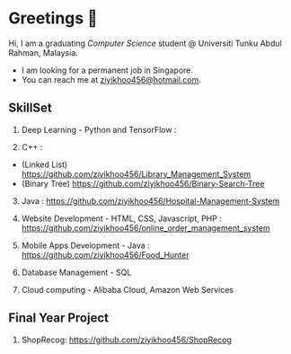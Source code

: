 # Greetings 👋

<!--
**ziyikhoo456/ziyikhoo456** is a ✨ _special_ ✨ repository because its `README.md` (this file) appears on your GitHub profile.

Here are some ideas to get you started:

- 🔭 I’m currently working on ...
- 🌱 I’m currently learning ...
- 👯 I’m looking to collaborate on ...
- 🤔 I’m looking for help with ...
- 💬 Ask me about ...
- 📫 How to reach me: ...
- 😄 Pronouns: ...
- ⚡ Fun fact: ...
-->

Hi, I am a graduating *Computer Science* student @ Universiti Tunku Abdul Rahman, Malaysia.

- I am looking for a permanent job in Singapore.
- You can reach me at ziyikhoo456@hotmail.com.

## SkillSet

1. Deep Learning - Python and TensorFlow :

2. C++ :
- (Linked List) https://github.com/ziyikhoo456/Library_Management_System
- (Binary Tree) https://github.com/ziyikhoo456/Binary-Search-Tree

3. Java : https://github.com/ziyikhoo456/Hospital-Management-System

4. Website Development - HTML, CSS, Javascript, PHP : https://github.com/ziyikhoo456/online_order_management_system

5. Mobile Apps Development - Java : https://github.com/ziyikhoo456/Food_Hunter

6. Database Management - SQL

7. Cloud computing - Alibaba Cloud, Amazon Web Services

## Final Year Project

1. ShopRecog: https://github.com/ziyikhoo456/ShopRecog

